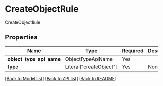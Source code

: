 # CreateObjectRule

CreateObjectRule

## Properties
| Name | Type | Required | Description |
| ------------ | ------------- | ------------- | ------------- |
**object_type_api_name** | ObjectTypeApiName | Yes |  |
**type** | Literal["createObject"] | Yes | None |


[[Back to Model list]](../../../README.md#models-v1-link) [[Back to API list]](../../../README.md#documentation-for-api-endpoints) [[Back to README]](../../../README.md)
